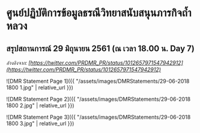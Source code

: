---
---

# ศูนย์ปฏิบัติการข้อมูลธรณีวิทยาสนับสนุนภารกิจถ้ำหลวง

## สรุปสถานการณ์ 29 มิถุนายน 2561 (ณ เวลา 18.00 น. Day 7)

_อ้างอิงจาก: [https://twitter.com/PRDMR_PR/status/1012657971547942912](https://twitter.com/PRDMR_PR/status/1012657971547942912)_

![DMR Statement Page 1]({{ "/assets/images/DMRStatements/29-06-2018 1800 1.jpg" | relative_url }})

![DMR Statement Page 2]({{ "/assets/images/DMRStatements/29-06-2018 1800 2.jpg" | relative_url }})

![DMR Statement Page 3]({{ "/assets/images/DMRStatements/29-06-2018 1800 3.jpg" | relative_url }})

